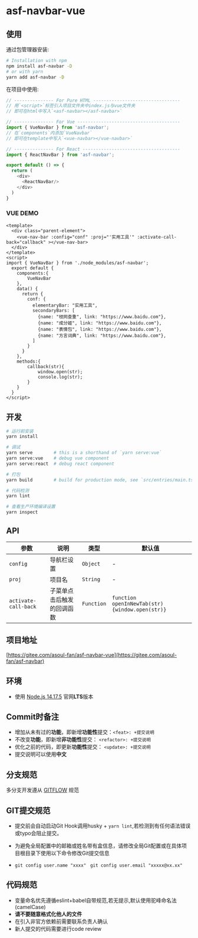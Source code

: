 # asf-navbar-vue

## 使用

通过包管理器安装:

```bash
# Installation with npm
npm install asf-navbar -D
# or with yarn
yarn add asf-navbar -D
```

在项目中使用:

```typescript
// --------------- For Pure HTML ---------------------------------
// 用`<script>`标签引入项目文件夹中index.js与vue文件夹
// 即可在html中写入`<asf-navbar></asf-navbar>`

// --------------- For Vue ---------------------------------------
import { VueNavBar } from 'asf-navbar';
// 在`components`内添加`VueNavbar`
// 即可在template中写入`<vue-navbar></vue-navbar>`

// --------------- For React -------------------------------------
import { ReactNavBar } from 'asf-navbar';

export default () => {
  return (
    <div>
      <ReactNavBar/>
    </div>
  )
}
```
### VUE DEMO
```vue
<template>
  <div class="parent-element">
    <vue-nav-bar :config="conf" :proj="'实用工具'" :activate-call-back="callback" ></vue-nav-bar>
  </div>
</template>
<script>
import { VueNavBar } from './node_modules/asf-navbar';
  export default {
    components:{
        VueNavBar
    },
    data() {
      return {
        conf: {
          elementaryBar: "实用工具",
          secondaryBars: [
            {name: "枝网查重", link: "https://www.baidu.com"},
            {name: "成分姬", link: "https://www.baidu.com"},
            {name: "表情包", link: "https://www.baidu.com"},
            {name: "方言词典", link: "https://www.baidu.com"},
          ]
        }
      }
    },
    methods:{
        callback(str){
            window.open(str);
            console.log(str);
        }
    }
  }
</script>
```


## 开发

```bash
# 运行前安装
yarn install

# 调试
yarn serve        # this is a shorthand of `yarn serve:vue`
yarn serve:vue    # debug vue component
yarn serve:react  # debug react component

# 打包
yarn build        # build for production mode, see `src/entries/main.ts`

# 代码检测
yarn lint

# 查看生产环境编译设置
yarn inspect
```

## API
|  参数   | 说明  |  类型  |  默认值  |
|  ----  | ----  | ----  |   ----  |
|`config`| 导航栏设置 | `Object`|   -   |
| `proj` | 项目名 | `String`|    - |
| `activate-call-back` | 子菜单点击后触发的回调函数 | `Function`|  `function openInNewTab(str){window.open(str)}` |


## 项目地址
[https://gitee.com/asoul-fan/asf-navbar-vue](https://gitee.com/asoul-fan/asf-navbar)

## 环境
* 使用 [Node.js 14.17.5](http://nodejs.cn/download/current/) 官网**LTS**版本

## Commit时备注
* 增加从未有过的**功能**，即新增**功能性**提交：`<feat>: +提交说明`
* 不改变**功能**，即新增**非功能性**提交： `<refactor>: +提交说明`
* 优化之前的代码，即更新**功能性**提交： `<update>: +提交说明`
* 提交说明可以使用**中文**

## 分支规范
多分支开发遵从 [GITFLOW](https://datasift.github.io/gitflow/IntroducingGitFlow.html#:~:text=GitFlow%20is%20a%20branching%20model,and%20scaling%20the%20development%20team.) 规范

## GIT提交规范
* 提交前会自动启动Git Hook调用husky + `yarn lint`,若检测到有任何语法错误或typo会阻止提交。

* 为避免全局配置中的邮箱或姓名带有盒信息，请修改全局Git配置或在具体项目根目录下使用以下命令修改Git提交信息

* `git config user.name "xxxx"` ` git config user.email "xxxxx@xx.xx"`

## 代码规范
* 变量命名优先遵循eslint+babel自带规范,若无提示,默认使用驼峰命名法(camelCase)
* **请不要随意格式化他人的文件**
* 在引入非官方依赖前需要联系负责人确认
* 新人提交的代码需要进行code review
